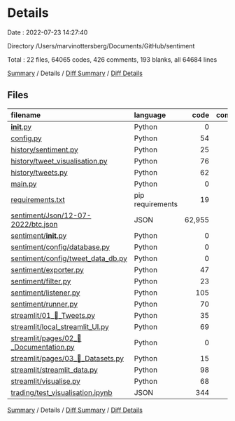 # Details

Date : 2022-07-23 14:27:40

Directory /Users/marvinottersberg/Documents/GitHub/sentiment

Total : 22 files,  64065 codes, 426 comments, 193 blanks, all 64684 lines

[Summary](results.md) / Details / [Diff Summary](diff.md) / [Diff Details](diff-details.md)

## Files
| filename | language | code | comment | blank | total |
| :--- | :--- | ---: | ---: | ---: | ---: |
| [__init__.py](/__init__.py) | Python | 0 | 0 | 1 | 1 |
| [config.py](/config.py) | Python | 54 | 18 | 10 | 82 |
| [history/sentiment.py](/history/sentiment.py) | Python | 25 | 3 | 4 | 32 |
| [history/tweet_visualisation.py](/history/tweet_visualisation.py) | Python | 76 | 13 | 11 | 100 |
| [history/tweets.py](/history/tweets.py) | Python | 62 | 101 | 24 | 187 |
| [main.py](/main.py) | Python | 0 | 2 | 2 | 4 |
| [requirements.txt](/requirements.txt) | pip requirements | 19 | 0 | 0 | 19 |
| [sentiment/Json/12-07-2022/btc.json](/sentiment/Json/12-07-2022/btc.json) | JSON | 62,955 | 0 | 0 | 62,955 |
| [sentiment/__init__.py](/sentiment/__init__.py) | Python | 0 | 0 | 1 | 1 |
| [sentiment/config/database.py](/sentiment/config/database.py) | Python | 0 | 29 | 6 | 35 |
| [sentiment/config/tweet_data_db.py](/sentiment/config/tweet_data_db.py) | Python | 0 | 30 | 7 | 37 |
| [sentiment/exporter.py](/sentiment/exporter.py) | Python | 47 | 35 | 19 | 101 |
| [sentiment/filter.py](/sentiment/filter.py) | Python | 23 | 16 | 6 | 45 |
| [sentiment/listener.py](/sentiment/listener.py) | Python | 105 | 81 | 35 | 221 |
| [sentiment/runner.py](/sentiment/runner.py) | Python | 70 | 21 | 10 | 101 |
| [streamlit/01_💬_Tweets.py](/streamlit/01_%F0%9F%92%AC_Tweets.py) | Python | 35 | 31 | 13 | 79 |
| [streamlit/local_streamlit_UI.py](/streamlit/local_streamlit_UI.py) | Python | 69 | 15 | 15 | 99 |
| [streamlit/pages/02_📜_Documentation.py](/streamlit/pages/02_%F0%9F%93%9C_Documentation.py) | Python | 0 | 0 | 1 | 1 |
| [streamlit/pages/03_📀_Datasets.py](/streamlit/pages/03_%F0%9F%93%80_Datasets.py) | Python | 15 | 1 | 1 | 17 |
| [streamlit/streamlit_data.py](/streamlit/streamlit_data.py) | Python | 98 | 17 | 11 | 126 |
| [streamlit/visualise.py](/streamlit/visualise.py) | Python | 68 | 13 | 15 | 96 |
| [trading/test_visualisation.ipynb](/trading/test_visualisation.ipynb) | JSON | 344 | 0 | 1 | 345 |

[Summary](results.md) / Details / [Diff Summary](diff.md) / [Diff Details](diff-details.md)